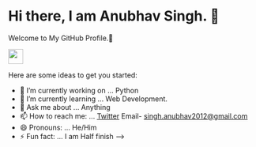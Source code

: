  # Hi there, I am Anubhav Singh. 👋
 Welcome to My GitHub Profile.🙏

<img  src="https://avatars3.githubusercontent.com/u/42691802?s=400&u=bdd2d31124254ed079abdb0eec2f60e78d315ca8&v=4" width="30px">

Here are some ideas to get you started:

- 🤔 I’m currently working on ... Python
- 🌱 I’m currently learning ... Web Development.
- 💬 Ask me about ... Anything
- 📫 How to reach me: ... [Twitter](https://twitter.com/thesingh_anu) Email- singh.anubhav2012@gmail.com
- 😄 Pronouns: ... He/Him
- ⚡ Fun fact: ... I am Half finish
-->

